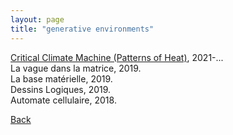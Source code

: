 ```yaml
---
layout: page
title: "generative environments"
---
```


[Critical Climate Machine (Patterns of Heat)](img/robillard-critical-climate-machine-2022.jpg), 2021-...  
La vague dans la matrice, 2019.  
La base matérielle, 2019.  
Dessins Logiques, 2019.  
Automate cellulaire, 2018.

[Back](README.md)
